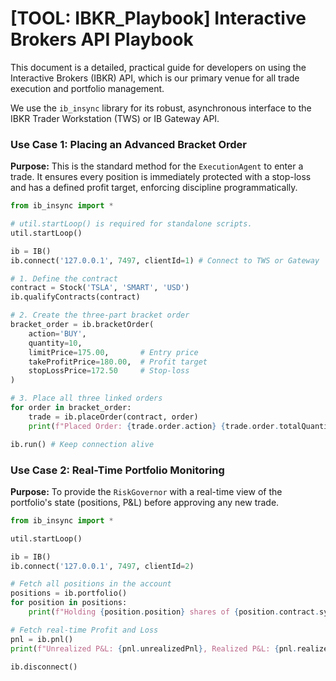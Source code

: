 # [TOOL: IBKR_Playbook] Interactive Brokers API Playbook

This document is a detailed, practical guide for developers on using the Interactive Brokers (IBKR) API, which is our primary venue for all trade execution and portfolio management.

We use the `ib_insync` library for its robust, asynchronous interface to the IBKR Trader Workstation (TWS) or IB Gateway API.

### Use Case 1: Placing an Advanced Bracket Order

**Purpose:** This is the standard method for the `ExecutionAgent` to enter a trade. It ensures every position is immediately protected with a stop-loss and has a defined profit target, enforcing discipline programmatically.

```python
from ib_insync import *

# util.startLoop() is required for standalone scripts.
util.startLoop()

ib = IB()
ib.connect('127.0.0.1', 7497, clientId=1) # Connect to TWS or Gateway

# 1. Define the contract
contract = Stock('TSLA', 'SMART', 'USD')
ib.qualifyContracts(contract)

# 2. Create the three-part bracket order
bracket_order = ib.bracketOrder(
    action='BUY',
    quantity=10,
    limitPrice=175.00,       # Entry price
    takeProfitPrice=180.00,  # Profit target
    stopLossPrice=172.50     # Stop-loss
)

# 3. Place all three linked orders
for order in bracket_order:
    trade = ib.placeOrder(contract, order)
    print(f"Placed Order: {trade.order.action} {trade.order.totalQuantity} {contract.symbol}")

ib.run() # Keep connection alive
```

### Use Case 2: Real-Time Portfolio Monitoring

**Purpose:** To provide the `RiskGovernor` with a real-time view of the portfolio's state (positions, P&L) before approving any new trade.

```python
from ib_insync import *

util.startLoop()

ib = IB()
ib.connect('127.0.0.1', 7497, clientId=2)

# Fetch all positions in the account
positions = ib.portfolio()
for position in positions:
    print(f"Holding {position.position} shares of {position.contract.symbol}")

# Fetch real-time Profit and Loss
pnl = ib.pnl()
print(f"Unrealized P&L: {pnl.unrealizedPnl}, Realized P&L: {pnl.realizedPnl}")

ib.disconnect()
```
